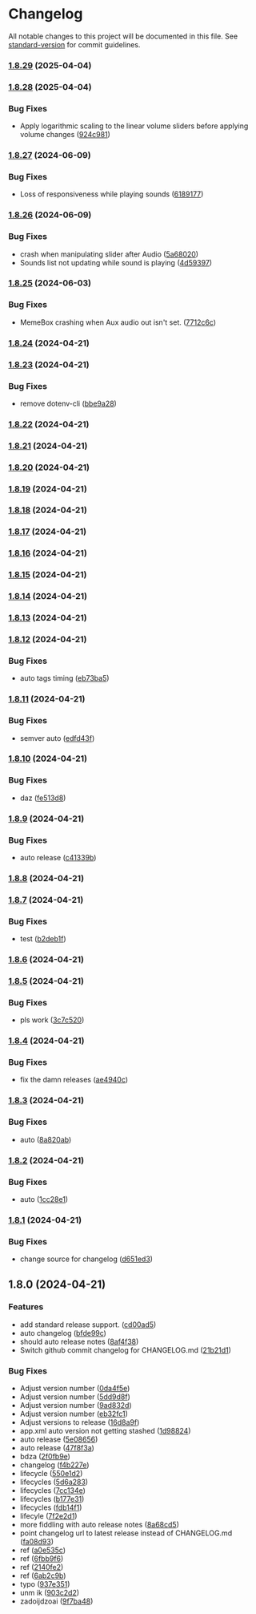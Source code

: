 # Changelog

All notable changes to this project will be documented in this file. See [standard-version](https://github.com/conventional-changelog/standard-version) for commit guidelines.

### [1.8.29](https://github.com/Ranoth/MemeBox/compare/v1.8.28...v1.8.29) (2025-04-04)

### [1.8.28](https://github.com/Ranoth/MemeBox/compare/v1.8.27...v1.8.28) (2025-04-04)


### Bug Fixes

* Apply logarithmic scaling to the linear volume sliders before applying volume changes ([924c981](https://github.com/Ranoth/MemeBox/commit/924c981f94924d39d419448e19f85afe166c9a55))

### [1.8.27](https://github.com/Ranoth/MemeBox/compare/v1.8.26...v1.8.27) (2024-06-09)


### Bug Fixes

* Loss of responsiveness while playing sounds ([6189177](https://github.com/Ranoth/MemeBox/commit/6189177451db3ba9fb7e127e992775994b8b75f9))

### [1.8.26](https://github.com/Ranoth/MemeBox/compare/v1.8.25...v1.8.26) (2024-06-09)


### Bug Fixes

* crash when manipulating slider after Audio ([5a68020](https://github.com/Ranoth/MemeBox/commit/5a68020c5dc8152f42d88b006baf6d7d4fb47131))
* Sounds list not updating while sound is playing ([4d59397](https://github.com/Ranoth/MemeBox/commit/4d593971334a659e0b5c002e16ccc477a72882c7))

### [1.8.25](https://github.com/Ranoth/MemeBox/compare/v1.8.24...v1.8.25) (2024-06-03)


### Bug Fixes

* MemeBox crashing when Aux audio out isn't set. ([7712c6c](https://github.com/Ranoth/MemeBox/commit/7712c6c7c3cc404b6b54e670a20fa6f53387116e))

### [1.8.24](https://github.com/Ranoth/MemeBox/compare/v1.8.23...v1.8.24) (2024-04-21)

### [1.8.23](https://github.com/Ranoth/MemeBox/compare/v1.8.22...v1.8.23) (2024-04-21)


### Bug Fixes

* remove dotenv-cli ([bbe9a28](https://github.com/Ranoth/MemeBox/commit/bbe9a28e759d0d4b75681f26d008b2202f6ed094))

### [1.8.22](https://github.com/Ranoth/MemeBox/compare/v1.8.21...v1.8.22) (2024-04-21)

### [1.8.21](https://github.com/Ranoth/MemeBox/compare/v1.8.20...v1.8.21) (2024-04-21)

### [1.8.20](https://github.com/Ranoth/MemeBox/compare/v1.8.19...v1.8.20) (2024-04-21)

### [1.8.19](https://github.com/Ranoth/MemeBox/compare/v1.8.18...v1.8.19) (2024-04-21)

### [1.8.18](https://github.com/Ranoth/MemeBox/compare/v1.8.17...v1.8.18) (2024-04-21)

### [1.8.17](https://github.com/Ranoth/MemeBox/compare/v1.8.16...v1.8.17) (2024-04-21)

### [1.8.16](https://github.com/Ranoth/MemeBox/compare/v1.8.15...v1.8.16) (2024-04-21)

### [1.8.15](https://github.com/Ranoth/MemeBox/compare/v1.8.14...v1.8.15) (2024-04-21)

### [1.8.14](https://github.com/Ranoth/MemeBox/compare/v1.8.13...v1.8.14) (2024-04-21)

### [1.8.13](https://github.com/Ranoth/MemeBox/compare/v1.8.12...v1.8.13) (2024-04-21)

### [1.8.12](https://github.com/Ranoth/MemeBox/compare/v1.8.11...v1.8.12) (2024-04-21)


### Bug Fixes

* auto tags timing ([eb73ba5](https://github.com/Ranoth/MemeBox/commit/eb73ba54a0ca848351d25af2d75afcfeb0ba5f3f))

### [1.8.11](https://github.com/Ranoth/MemeBox/compare/v1.8.10...v1.8.11) (2024-04-21)


### Bug Fixes

* semver auto ([edfd43f](https://github.com/Ranoth/MemeBox/commit/edfd43feca5fa9bb9d517026b56442b5c4a4d47f))

### [1.8.10](https://github.com/Ranoth/MemeBox/compare/v1.8.9...v1.8.10) (2024-04-21)


### Bug Fixes

* daz ([fe513d8](https://github.com/Ranoth/MemeBox/commit/fe513d85686739d29211be8bb962b821039b468b))

### [1.8.9](https://github.com/Ranoth/MemeBox/compare/v1.8.8...v1.8.9) (2024-04-21)


### Bug Fixes

* auto release ([c41339b](https://github.com/Ranoth/MemeBox/commit/c41339b3c6bcfa9a00603262477e66ff348ad651))

### [1.8.8](https://github.com/Ranoth/MemeBox/compare/v1.8.7...v1.8.8) (2024-04-21)

### [1.8.7](https://github.com/Ranoth/MemeBox/compare/v1.8.6...v1.8.7) (2024-04-21)


### Bug Fixes

* test ([b2deb1f](https://github.com/Ranoth/MemeBox/commit/b2deb1f376b065781292e661034323455abe9645))

### [1.8.6](https://github.com/Ranoth/MemeBox/compare/v1.8.5...v1.8.6) (2024-04-21)

### [1.8.5](https://github.com/Ranoth/MemeBox/compare/v1.8.4...v1.8.5) (2024-04-21)


### Bug Fixes

* pls work ([3c7c520](https://github.com/Ranoth/MemeBox/commit/3c7c5207a29958368ae0b90072d60feb818eaef7))

### [1.8.4](https://github.com/Ranoth/MemeBox/compare/v1.8.3...v1.8.4) (2024-04-21)


### Bug Fixes

* fix the damn releases ([ae4940c](https://github.com/Ranoth/MemeBox/commit/ae4940c9afa74bc314f9613cccf0bf8cbbbc1159))

### [1.8.3](https://github.com/Ranoth/MemeBox/compare/v1.8.2...v1.8.3) (2024-04-21)


### Bug Fixes

* auto ([8a820ab](https://github.com/Ranoth/MemeBox/commit/8a820ab32c6c0c9338dab96ae3ed8388ade316a7))

### [1.8.2](https://github.com/Ranoth/MemeBox/compare/v1.8.1...v1.8.2) (2024-04-21)


### Bug Fixes

* auto ([1cc28e1](https://github.com/Ranoth/MemeBox/commit/1cc28e1f2e40b5c391850a7c81d0616879603e54))

### [1.8.1](https://github.com/Ranoth/MemeBox/compare/v1.8.0...v1.8.1) (2024-04-21)


### Bug Fixes

* change source for changelog ([d651ed3](https://github.com/Ranoth/MemeBox/commit/d651ed37c2f99f8ccb56dfed15549cc567cc1438))

## 1.8.0 (2024-04-21)


### Features

* add standard release support. ([cd00ad5](https://github.com/Ranoth/MemeBox/commit/cd00ad5fd7aceb476a228af6b82d166f0d4bad3a))
* auto changelog ([bfde99c](https://github.com/Ranoth/MemeBox/commit/bfde99ca572f3fb78207e90c9dd36d12503a75b9))
* should auto release notes ([8af4f38](https://github.com/Ranoth/MemeBox/commit/8af4f38b9548436351ddf86b52c5c9c1da3173b3))
* Switch github commit changelog for CHANGELOG.md ([21b21d1](https://github.com/Ranoth/MemeBox/commit/21b21d1b005afee2f1c0e5a70474a83ae0a8f19b))


### Bug Fixes

* Adjust version number ([0da4f5e](https://github.com/Ranoth/MemeBox/commit/0da4f5eb88ed702689e0609ab7eb203f0dc71af3))
* Adjust version number ([5dd9d8f](https://github.com/Ranoth/MemeBox/commit/5dd9d8f8d52a0776634ad2e83b72e3f5475a6f42))
* Adjust version number ([9ad832d](https://github.com/Ranoth/MemeBox/commit/9ad832d3af989a6adc825fad47112c4e275d668e))
* Adjust version number ([eb32fc1](https://github.com/Ranoth/MemeBox/commit/eb32fc14f41fe6ef2935aacb1198c7ee31330060))
* Adjust versions to release ([16d8a9f](https://github.com/Ranoth/MemeBox/commit/16d8a9fb28cdb1d6d233c14e93e5dc21ccd1ad31))
* app.xml auto version not getting stashed ([1d98824](https://github.com/Ranoth/MemeBox/commit/1d98824675b71369cda7ccd1509890306dda41b5))
* auto release ([5e08656](https://github.com/Ranoth/MemeBox/commit/5e086566b0446fb858abeff357a1cf2b4ba47cd2))
* auto release ([47f8f3a](https://github.com/Ranoth/MemeBox/commit/47f8f3a2f59cb02ef449a69687bb96915d21b78b))
* bdza ([2f0fb9e](https://github.com/Ranoth/MemeBox/commit/2f0fb9e387d3d5cca719af03bf0052140a2221d3))
* changelog ([f4b227e](https://github.com/Ranoth/MemeBox/commit/f4b227ebcd439a8b4712fe0ce4eac24434916f30))
* lifecycle ([550e1d2](https://github.com/Ranoth/MemeBox/commit/550e1d2a2b491f555af65d419a2f28ac0081c589))
* lifecycles ([5d6a283](https://github.com/Ranoth/MemeBox/commit/5d6a283355008a9c84dd72cc067171ba45f48f54))
* lifecycles ([7cc134e](https://github.com/Ranoth/MemeBox/commit/7cc134e8cec32428f86d31f103ccdde6efe17e46))
* lifecycles ([b177e31](https://github.com/Ranoth/MemeBox/commit/b177e315b902e4e54cb409df94306fb83ead5643))
* lifecycles ([fdb14f1](https://github.com/Ranoth/MemeBox/commit/fdb14f1b48bed24cbefb1f971e1cb633b11a0b50))
* lifecyle ([7f2e2d1](https://github.com/Ranoth/MemeBox/commit/7f2e2d1c41300a44a7b53f196a27cfc95a5411ac))
* more fiddling with auto release notes ([8a68cd5](https://github.com/Ranoth/MemeBox/commit/8a68cd588a9c7fcfb91ca59d458cedf18b43c277))
* point changelog url to latest release instead of CHANGELOG.md ([fa08d93](https://github.com/Ranoth/MemeBox/commit/fa08d93a78da24cd370419ab885a09ff95a2f5b5))
* ref ([a0e535c](https://github.com/Ranoth/MemeBox/commit/a0e535c44f170acb765d3d856b5558e2ef4bbbab))
* ref ([6fbb9f6](https://github.com/Ranoth/MemeBox/commit/6fbb9f6128b0b2d36d40c5acfd3beb91f0668b34))
* ref ([2140fe2](https://github.com/Ranoth/MemeBox/commit/2140fe2059cf5e30743749c785c93fa47c64c56e))
* ref ([6ab2c9b](https://github.com/Ranoth/MemeBox/commit/6ab2c9b42bbfbbe12b3680fc316b25d8d7f3ea8f))
* typo ([937e351](https://github.com/Ranoth/MemeBox/commit/937e3513ad0446b54786183119ca933ab8231a43))
* unm ik ([903c2d2](https://github.com/Ranoth/MemeBox/commit/903c2d2ac98c908d3acfafcdcd4a9d849a984d8c))
* zadoijdzoai ([9f7ba48](https://github.com/Ranoth/MemeBox/commit/9f7ba48b708ce8fe9cc6d1043824876c7918241a))
